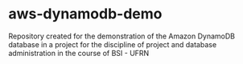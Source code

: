 # aws-dynamodb-demo
Repository created for the demonstration of the Amazon DynamoDB database in a project for the discipline of project and database administration in the course of BSI - UFRN
